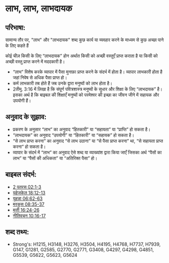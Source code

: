 # लाभ, लाभ, लाभदायक #

## परिभाषा: ##

सामान्य तौर पर, "लाभ" और "लाभदायक" शब्द कुछ कार्य या व्यवहार करने के माध्यम से कुछ अच्छा पाने के लिए कहते हैं

कोई चीज़ किसी के लिए  “लाभदायक” होन अर्थात किसी को अच्छी वस्तुएँ प्राप्त कराता है  या किसी को अच्छी वस्तु प्राप्त करने में मददकारी है। 

* “लाभ” विशेष करके व्यापार में पैसा मुनाफ़ा प्राप्त करने के संदर्भ में होता है। व्यापार लाभकारी होता है जहां निवेष से अधिक पैसा प्राप्त हो।
* कर्म लाभकारी तब होते हैं जब उनके द्वारा मनुष्यों को लाभ होता है।
* 2तीमु. 3:16 में लिखा है कि संपूर्ण पवित्रशास्त्र मनुष्यों के सुधार और शिक्षा के लिए “लाभदायक” है। इसका अर्थ है कि बाइबल की शिक्षाएँ मनुष्यों को परमेश्वर की इच्छा का जीवन जीने में सहायक और उपयोगी हैं।

## अनुवाद के सुझाव: ##

* प्रकरण के अनुसार “लाभ” का अनुवाद “हितकारी” या “सहायता” या “प्राप्ति” हो सकता है।
* “लाभदायक” का अनुवाद “उपयोगी” या “हितकारी” या “सहायक” हो सकता है।
* “से लाभ प्राप्त करना” का अनुवाद “से लाभ उठाना” या “से पैसा प्राप्त करना” था, “से सहायता प्राप्त करना” हो सकता है।
* व्यापार के संदर्भ में “लाभ” का अनुवाद ऐसे शब्द या व्याख्यांश द्वारा किया जाएँ जिसका अर्थ “पैसों का लाभ” या “पैसों की अधिकता” या “अतिरिक्त पैसा” हो।

## बाइबल संदर्भ: ##

* [2 पतरस 02:1-3](rc://hi/tn/help/2pe/02/01)
* [यहेजकेल 18:12-13](rc://hi/tn/help/ezk/18/12)
* [यूहन्ना 06:62-63](rc://hi/tn/help/jhn/06/62)
* [मरकुस 08:35-37](rc://hi/tn/help/mrk/08/35)
* [मत्ती 16:24-26](rc://hi/tn/help/mat/16/24)
* [नीतिवचन 10:16-17](rc://hi/tn/help/pro/10/16)

## शब्द तथ्य: ##

* Strong's: H1215, H3148, H3276, H3504, H4195, H4768, H7737, H7939, G147, G1281, G2585, G2770, G2771, G3408, G4297, G4298, G4851, G5539, G5622, G5623, G5624
